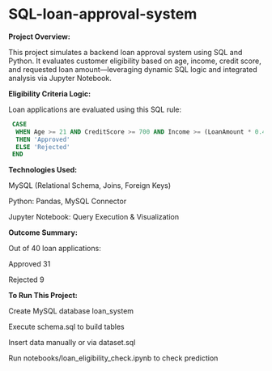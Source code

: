 # SQL-loan-approval-system

**Project Overview:**

This project simulates a backend loan approval system using SQL and Python. It evaluates customer eligibility based on age, income, credit score, and requested loan amount—leveraging dynamic SQL logic and integrated analysis via Jupyter Notebook.


**Eligibility Criteria Logic:**

Loan applications are evaluated using this SQL rule:

```sql
 CASE
  WHEN Age >= 21 AND CreditScore >= 700 AND Income >= (LoanAmount * 0.4)
  THEN 'Approved'
  ELSE 'Rejected'
 END
```

**Technologies Used:**

MySQL (Relational Schema, Joins, Foreign Keys)

Python: Pandas, MySQL Connector

Jupyter Notebook: Query Execution & Visualization

**Outcome Summary:**

Out of 40 loan applications:

 Approved                 31
 
 Rejected                  9

**To Run This Project:**

Create MySQL database loan_system

Execute schema.sql to build tables

Insert data manually or via dataset.sql

Run notebooks/loan_eligibility_check.ipynb to check prediction

